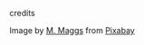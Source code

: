 credits

Image by <a href="https://pixabay.com/users/Wild0ne-920941/?utm_source=link-attribution&amp;utm_medium=referral&amp;utm_campaign=image&amp;utm_content=1844231">M. Maggs</a> from <a href="https://pixabay.com/?utm_source=link-attribution&amp;utm_medium=referral&amp;utm_campaign=image&amp;utm_content=1844231">Pixabay</a>

